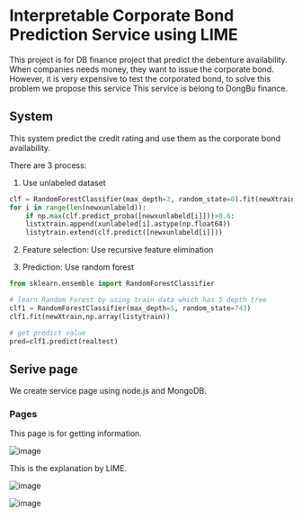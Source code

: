 # Interpretable Corporate Bond Prediction Service using LIME

This project is for DB finance project that predict the debenture availability.
When companies needs money, they want to issue the corporate bond.
However, it is very expensive to test the corporated bond, to solve this problem we propose this service
This service is belong to DongBu finance.

## System
This system predict the credit rating and use them as the corporate bond availability.

There are 3 process:

1. Use unlabeled dataset
``` Python
clf = RandomForestClassifier(max_depth=3, random_state=0).fit(newXtrain,y_train)
for i in range(len(newxunlabeld)):
    if np.max(clf.predict_proba([newxunlabeld[i]]))>0.6:
    listxtrain.append(xunlabeled[i].astype(np.float64))       
    listytrain.extend(clf.predict([newxunlabeld[i]]))
```

2. Feature selection:
Use recursive feature elimination


3. Prediction:
Use random forest
``` Python
from sklearn.ensemble import RandomForestClassifier

# learn Random Forest by using train data which has 5 depth tree
clf1 = RandomForestClassifier(max_depth=5, random_state=743)
clf1.fit(newXtrain,np.array(listytrain))

# get predict value
pred=clf1.predict(realtest)
```


## Serive page
We create service page using node.js and MongoDB.


### Pages
This page is for getting information.

![image](https://user-images.githubusercontent.com/42733881/130744798-784b2cc4-5e2c-4df0-a9d2-14f5e08ee469.png)

This is the explanation by LIME.

![image](https://user-images.githubusercontent.com/42733881/130745389-b03bc104-2010-4164-b0e1-29ecdf2a14e5.png)

![image](https://user-images.githubusercontent.com/42733881/130745443-1fd6d4b7-58a8-42a2-8f75-08316a77b7a4.png)


